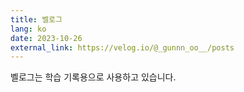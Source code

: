 ```yaml
---
title: 벨로그
lang: ko
date: 2023-10-26
external_link: https://velog.io/@_gunnn_oo__/posts
---
```


벨로그는 학습 기록용으로 사용하고 있습니다.
